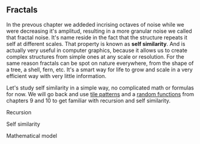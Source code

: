 ## Fractals

In the prevous chapter we addeded incrising octaves of noise while we were decreasing it's amplitud, resulting in a more granular noise we called that fractal noise. It's name reside in the fact that the structure repeats it self at different scales. That property is known as **self similarity**. And is actually very useful in computer graphics, because it allows us to create complex structures from simple ones at any scale or resolution. For the same reason fractals can be spot on nature everywhere, from the shape of a tree, a shell, fern, etc. It's a smart way for life to grow and scale in a very efficient way with very little information.

Let's study self similarity in a simple way, no complicated math or formulas for now. We will go back and use [tile patterns](https://thebookofshaders.com/09/) and a [random functions](https://thebookofshaders.com/10/) from chapters 9 and 10 to get familiar with recursion and self similarity.

Recursion

<div class='codeAndCanvas' data='tiling_00.frag'></div>


<div class='codeAndCanvas' data='tiling_01.frag'></div>

Self similarity

<div class='codeAndCanvas' data='tiling_02.frag'></div>

<div class='codeAndCanvas' data='tiling_03.frag'></div>

<div class='codeAndCanvas' data='tiling_04.frag'></div>

<div class='codeAndCanvas' data='tiling_05.frag'></div>

<div class='codeAndCanvas' data='tiling_06.frag'></div>

<div class='codeAndCanvas' data='tiling_07.frag'></div>

<div class='codeAndCanvas' data='tiling_08.frag'></div>


Mathematical model

<div class='codeAndCanvas' data='mandelbrot_00.frag'></div>
